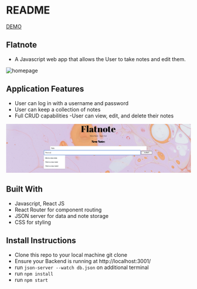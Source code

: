 # README

[DEMO](https://www.youtube.com/watch?v=gCCV0sJjzZk)

## Flatnote
- A Javascript web app that allows the User to take notes and edit them.

![homepage](src/images/app.png "Homepage")

## Application Features
- User can log in with a username and password
- User can keep a collection of notes
- Full CRUD capabilities
    -User can view, edit, and delete their notes

![notepage](src/images/newnote.png "New Note")

## Built With
- Javascript, React JS
- React Router for component routing 
- JSON server for data and note storage 
- CSS for styling

## Install Instructions
- Clone this repo to your local machine git clone
- Ensure your Backend is running at http://localhost:3001/
- run `json-server --watch db.json` on additional terminal
- run `npm install` 
- run `npm start`
